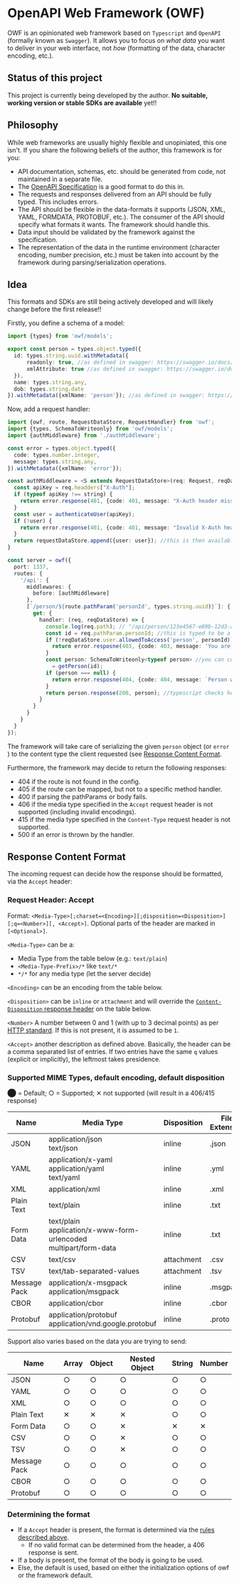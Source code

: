 # OpenAPI Web Framework (OWF)
OWF is an opinionated web framework based on `Typescript` and `OpenAPI` (formally known as `Swagger`). It allows you to
focus on *what data* you want to deliver in your web interface, not *how* (formatting of the data, character encoding,
etc.).

## Status of this project
This project is currently being developed by the author. **No suitable, working version or stable SDKs are available**
yet!!

## Philosophy
While web frameworks are usually highly flexible and unopiniated, this one isn't. If you share the following beliefs of
the author, this framework is for you:
* API documentation, schemas, etc. should be generated from code, not maintained in a separate file.
* The [OpenAPI Specification](https://swagger.io/specification/) is a good format to do this in.
* The requests and responses delivered from an API should be fully typed. This includes errors.
* The API should be flexible in the data-formats it supports (JSON, XML, YAML, FORMDATA, PROTOBUF, etc.). The consumer
  of the API should specify what formats it wants. The framework should handle this.
* Data input should be validated by the framework against the specification.
* The representation of the data in the runtime environment (character encoding, number precision, etc.) must be taken
  into account by the framework during parsing/serialization operations.

## Idea
This formats and SDKs are still being actively developed and will likely change before the first release!!

Firstly, you define a schema of a model:
```ts
import {types} from 'owf/models';

export const person = types.object.typed({
  id: types.string.uuid.withMetadata({
      readonly: true, //as defined in swagger: https://swagger.io/docs/specification/data-models/data-types/#readonly-writeonly
      xmlAttribute: true //as defined in swagger: https://swagger.io/docs/specification/data-models/representing-xml/
  }),
  name: types.string.any,
  dob: types.string.date
}).withMetadata({xmlName: 'person'}); //as defined in swagger: https://swagger.io/docs/specification/data-models/representing-xml/
```

Now, add a request handler:
```ts
import {owf, route, RequestDataStore, RequestHandler} from 'owf';
import {types, SchemaToWriteonly} from 'owf/models';
import {authMiddleware} from './authMiddleware';

const error = types.object.typed({
  code: types.number.integer,
  message: types.string.any,
}).withMetadata({xmlName: 'error'});

const authMiddleware = <S extends RequestDataStore>(req: Request, reqDataStore: S) => {
  const apiKey = req.headders["X-Auth"];
  if (typeof apiKey !== string) {
    return error.response(401, {code: 401, message: "X-Auth header missing"}); //returning a response causes the RequestHandler to not be called.
  }
  const user = authenticateUser(apiKey);
  if (!user) {
    return error.response(401, {code: 401, message: "Invalid X-Auth header"});
  }
  return requestDataStore.append({user: user}); //this is then available to all RequestHandlers (including in the typescript type!)
}

const server = owf({
  port: 1337,
  routes: {
    '/api': {
      middlewares: {
        before: [authMiddleware]
      },
      [`/person/${route.pathParam('personId', types.string.uuid)}`]: {
        get: {
          handler: (req, reqDataStore) => {
            console.log(req.path); // "/api/person/123e4567-e89b-12d3-a456-426614174000"
            const id = req.pathParam.personId; //this is typed to be a string, and when reaching here it has already been verified to be a uuid
            if (!reqDataStore.user.allowedToAccess('person', personId)) { //user is typed to be a user
              return error.resposne(403, {code: 403, message: 'You are not allowed to access this resource.'});
            }
            const person: SchemaToWriteonly<typeof person> //you can convert the schema to a typescript type like this
              = getPerson(id);
            if (person === null) {
              return error.resposne(404, {code: 404, message: `Person with ID "${id} not found.`})
            }
            return person.response(200, person); //typescript checks here that person matches the defined schema
          }
        }
      }
    }
  }
});
```

The framework will take care of serializing the given `person` object (or `error` ) to the content type the client
requested (see [Response Content Format](#Response-Content-Format).

Furthermore, the framework may decide to return the following responses:
* 404 if the route is not found in the config.
* 405 if the route can be mapped, but not to a specific method handler.
* 400 if parsing the pathParams or body fails.
* 406 if the media type specified in the `Accept` request header is not supported (including invalid encodings).
* 415 if the media type specified in the `Content-Type` request header is not supported.
* 500 if an error is thrown by the handler.

## Response Content Format
The incoming request can decide how the response should be formatted, via the `Accept` header:

### Request Header: Accept
Format: `<Media-Type>[;charset=<Encoding>][;disposition=<Disposition>][;q=<Number>][, <Accept>]`.
Optional parts of the header are marked in `[<Optional>]`.

`<Media-Type>` can be a:
* Media Type from the table below (e.g.: `text/plain`)
* `<Media-Type-Prefix>/*` like `text/*`
* `*/*` for any media type (let the server decide)

`<Encoding>` can be an encoding from the table below.

`<Disposition>` can be `inline` or `attachment` and will override the
[`Content-Disposition` response header](https://developer.mozilla.org/en-US/docs/Web/HTTP/Headers/Content-Disposition)
on the table below.

`<Number>` A number between 0 and 1 (with up to 3 decimal points) as per
[HTTP standard](https://developer.mozilla.org/en-US/docs/Glossary/Quality_values). If this is not present, it is assumed
to be `1`.

`<Accept>` another description as defined above. Basically, the header can be a comma separated list of entries.
If two entries have the same `q` values (explicit or implicitly), the leftmost takes presidence.

### Supported MIME Types, default encoding, default disposition

⬤ = Default; ○ = Supported; ✕ not supported (will result in a 406/415 response)

| Name          | Media Type                                                               | Disposition | File Extension | utf-8 | utf-16le | ascii | ucs2 | latin1 | base64 | binary | hex |
|---------------|--------------------------------------------------------------------------|-------------|----------------|-------|----------|-------|------|--------|--------|--------|-----|
| JSON          | application/json<br/>text/json                                           | inline      | .json          |   ⬤   |     ○    |   ○   |   ○  |   ○    |   ✕    |    ✕   |  ✕  |
| YAML          | application/x-yaml<br/>application/yaml<br/>text/yaml                    | inline      | .yml           |   ⬤   |     ○    |   ○   |   ○  |   ○    |   ✕    |    ✕   |  ✕  |
| XML           | application/xml                                                          | inline      | .xml           |   ⬤   |     ○    |   ○   |   ○  |   ○    |   ✕    |    ✕   |  ✕  |
| Plain Text    | text/plain                                                               | inline      | .txt           |   ○   |     ○    |   ○   |   ○  |   ⬤    |   ✕    |    ✕   |  ✕  |
| Form Data     | text/plain<br/>application/x-www-form-urlencoded<br/>multipart/form-data | inline      | .txt           |   ○   |     ○    |   ○   |   ○  |   ⬤    |   ✕    |    ✕   |  ✕  |
| CSV           | text/csv                                                                 | attachment  | .csv           |   ○   |     ⬤    |   ○   |   ○  |   ○    |   ✕    |    ✕   |  ✕  |
| TSV           | text/tab-separated-values                                                | attachment  | .tsv           |   ⬤   |     ○    |   ○   |   ○  |   ○    |   ✕    |    ✕   |  ✕  |
| Message Pack  | application/x-msgpack<br/>application/msgpack                            | inline      | .msgpack       |   ✕   |     ✕    |   ✕   |   ✕  |   ✕    |   ○    |    ⬤   |  ○  |
| CBOR          | application/cbor                                                         | inline      | .cbor          |   ✕   |     ✕    |   ✕   |   ✕  |   ✕    |   ○    |    ⬤   |  ○  |
| Protobuf      | application/protobuf<br/>application/vnd.google.protobuf                 | inline      | .proto         |   ✕   |     ✕    |   ✕   |   ✕  |   ✕    |   ○    |    ⬤   |  ○  |

Support also varies based on the data you are trying to send:

| Name          | Array | Object | Nested Object | String | Number |
|---------------|-------|--------|---------------|--------|--------|
| JSON          |   ○   |    ○   |        ○      |   ○    |    ○   |
| YAML          |   ○   |    ○   |        ○      |   ○    |    ○   |
| XML           |   ○   |    ○   |        ○      |   ○    |    ○   |
| Plain Text    |   ✕   |    ✕   |        ✕      |   ○    |    ○   |
| Form Data     |   ○   |    ○   |        ✕      |   ✕    |    ✕   |
| CSV           |   ○   |    ○   |        ✕      |   ○    |    ○   |
| TSV           |   ○   |    ○   |        ✕      |   ○    |    ○   |
| Message Pack  |   ○   |    ○   |        ○      |   ○    |    ○   |
| CBOR          |   ○   |    ○   |        ○      |   ○    |    ○   |
| Protobuf      |   ○   |    ○   |        ○      |   ○    |    ○   |

### Determining the format

* If a `Accept` header is present, the format is determined via the [rules described above](#Request-Header-Accept).
  * If no valid format can be determined from the header, a 406 response is sent.
* If a body is present, the format of the body is going to be used.
* Else, the default is used, based on either the initialization options of owf or the framework default.
